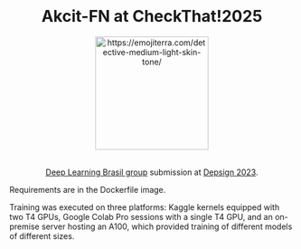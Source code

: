 <br />
<div align="center">
    <h1 align="center">Akcit-FN at CheckThat!2025</h1>
    <img src="https://images.emojiterra.com/google/noto-emoji/unicode-16.0/color/svg/1f575-1f3fc.svg" alt="https://emojiterra.com/detective-medium-light-skin-tone/" width="200">
  
  <br />

  <br />
  
  [Deep Learning Brasil group](https://www.linkedin.com/company/inteligencia-artificial-deep-learning-brasil) submission at [Depsign 2023](https://sites.google.com/view/lt-edi-2023/tasks).
</div>

Requirements are in the Dockerfile image.

Training was executed on three platforms: Kaggle kernels equipped with two T4 GPUs, Google Colab Pro sessions with a single T4 GPU, and an on-premise server hosting an A100, which provided training of different models of different sizes.

